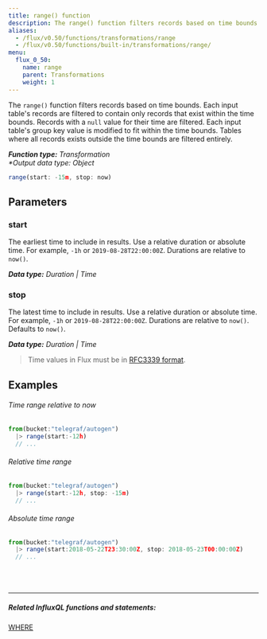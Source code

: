 ```yaml
---
title: range() function
description: The range() function filters records based on time bounds.
aliases:
  - /flux/v0.50/functions/transformations/range
  - /flux/v0.50/functions/built-in/transformations/range/
menu:
  flux_0_50:
    name: range
    parent: Transformations
    weight: 1
---
```


The `range()` function filters records based on time bounds.
Each input table's records are filtered to contain only records that exist within the time bounds.
Records with a `null` value for their time are filtered.
Each input table's group key value is modified to fit within the time bounds.
Tables where all records exists outside the time bounds are filtered entirely.

_**Function type:** Transformation_  
_**Output data type:* Object_

```js
range(start: -15m, stop: now)
```

## Parameters

### start
The earliest time to include in results.
Use a relative duration or absolute time.
For example, `-1h` or `2019-08-28T22:00:00Z`.
Durations are relative to `now()`.

_**Data type:** Duration | Time_

### stop
The latest time to include in results.
Use a relative duration or absolute time.
For example, `-1h` or `2019-08-28T22:00:00Z`.
Durations are relative to `now()`.
Defaults to `now()`.

_**Data type:** Duration | Time_

> Time values in Flux must be in [RFC3339 format](/flux/v0.50/language/types#timestamp-format).

## Examples

###### Time range relative to now
```js
from(bucket:"telegraf/autogen")
  |> range(start:-12h)
  // ...
```

###### Relative time range
```js
from(bucket:"telegraf/autogen")
  |> range(start:-12h, stop: -15m)
  // ...
```

###### Absolute time range
```js
from(bucket:"telegraf/autogen")
  |> range(start:2018-05-22T23:30:00Z, stop: 2018-05-23T00:00:00Z)
  // ...
```

<hr style="margin-top:4rem"/>

##### Related InfluxQL functions and statements:
[WHERE](/influxdb/latest/query_language/data_exploration/#the-where-clause)  
